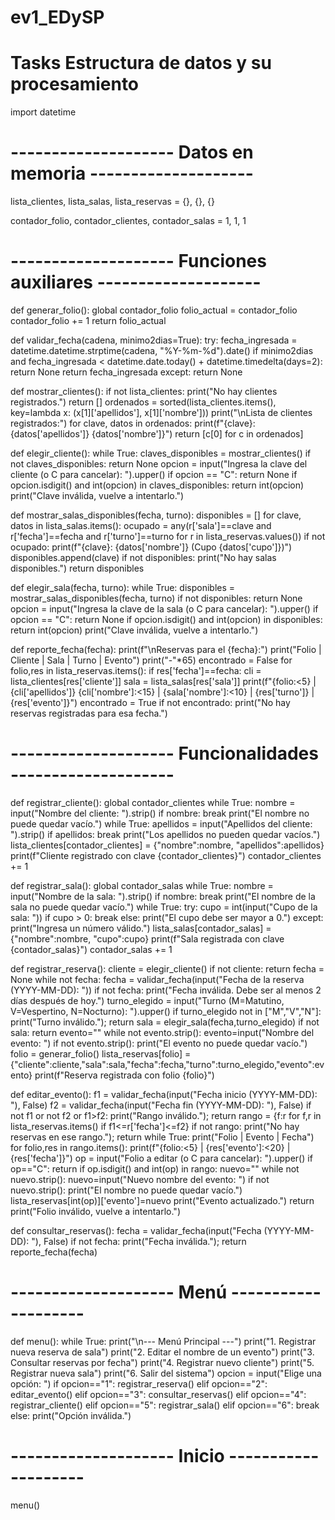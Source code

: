 # ev1_EDySP
# Tasks Estructura de datos y  su procesamiento
import datetime

# -------------------- Datos en memoria --------------------
lista_clientes, lista_salas, lista_reservas = {}, {}, {}

contador_folio, contador_clientes, contador_salas = 1, 1, 1

# -------------------- Funciones auxiliares --------------------
def generar_folio():
    global contador_folio
    folio_actual = contador_folio
    contador_folio += 1
    return folio_actual

def validar_fecha(cadena, minimo2dias=True):
    try:
        fecha_ingresada = datetime.datetime.strptime(cadena, "%Y-%m-%d").date()
        if minimo2dias and fecha_ingresada < datetime.date.today() + datetime.timedelta(days=2):
            return None
        return fecha_ingresada
    except:
        return None

def mostrar_clientes():
    if not lista_clientes:
        print("No hay clientes registrados.")
        return []
    ordenados = sorted(lista_clientes.items(), key=lambda x: (x[1]['apellidos'], x[1]['nombre']))
    print("\nLista de clientes registrados:")
    for clave, datos in ordenados:
        print(f"{clave}: {datos['apellidos']} {datos['nombre']}")
    return [c[0] for c in ordenados]

def elegir_cliente():
    while True:
        claves_disponibles = mostrar_clientes()
        if not claves_disponibles: return None
        opcion = input("Ingresa la clave del cliente (o C para cancelar): ").upper()
        if opcion == "C": return None
        if opcion.isdigit() and int(opcion) in claves_disponibles:
            return int(opcion)
        print("Clave inválida, vuelve a intentarlo.")

def mostrar_salas_disponibles(fecha, turno):
    disponibles = []
    for clave, datos in lista_salas.items():
        ocupado = any(r['sala']==clave and r['fecha']==fecha and r['turno']==turno for r in lista_reservas.values())
        if not ocupado:
            print(f"{clave}: {datos['nombre']} (Cupo {datos['cupo']})")
            disponibles.append(clave)
    if not disponibles: print("No hay salas disponibles.")
    return disponibles

def elegir_sala(fecha, turno):
    while True:
        disponibles = mostrar_salas_disponibles(fecha, turno)
        if not disponibles: return None
        opcion = input("Ingresa la clave de la sala (o C para cancelar): ").upper()
        if opcion == "C": return None
        if opcion.isdigit() and int(opcion) in disponibles:
            return int(opcion)
        print("Clave inválida, vuelve a intentarlo.")

def reporte_fecha(fecha):
    print(f"\nReservas para el {fecha}:")
    print("Folio | Cliente               | Sala        | Turno | Evento")
    print("-"*65)
    encontrado = False
    for folio,res in lista_reservas.items():
        if res['fecha']==fecha:
            cli = lista_clientes[res['cliente']]
            sala = lista_salas[res['sala']]
            print(f"{folio:<5} | {cli['apellidos']} {cli['nombre']:<15} | {sala['nombre']:<10} | {res['turno']}     | {res['evento']}")
            encontrado = True
    if not encontrado:
        print("No hay reservas registradas para esa fecha.")

# -------------------- Funcionalidades --------------------
def registrar_cliente():
    global contador_clientes
    while True:
        nombre = input("Nombre del cliente: ").strip()
        if nombre: break
        print("El nombre no puede quedar vacío.")
    while True:
        apellidos = input("Apellidos del cliente: ").strip()
        if apellidos: break
        print("Los apellidos no pueden quedar vacíos.")
    lista_clientes[contador_clientes] = {"nombre":nombre, "apellidos":apellidos}
    print(f"Cliente registrado con clave {contador_clientes}")
    contador_clientes += 1

def registrar_sala():
    global contador_salas
    while True:
        nombre = input("Nombre de la sala: ").strip()
        if nombre: break
        print("El nombre de la sala no puede quedar vacío.")
    while True:
        try:
            cupo = int(input("Cupo de la sala: "))
            if cupo > 0: break
            else: print("El cupo debe ser mayor a 0.")
        except:
            print("Ingresa un número válido.")
    lista_salas[contador_salas] = {"nombre":nombre, "cupo":cupo}
    print(f"Sala registrada con clave {contador_salas}")
    contador_salas += 1

def registrar_reserva():
    cliente = elegir_cliente()
    if not cliente: return
    fecha = None
    while not fecha:
        fecha = validar_fecha(input("Fecha de la reserva (YYYY-MM-DD): "))
        if not fecha: print("Fecha inválida. Debe ser al menos 2 días después de hoy.")
    turno_elegido = input("Turno (M=Matutino, V=Vespertino, N=Nocturno): ").upper()
    if turno_elegido not in ["M","V","N"]:
        print("Turno inválido."); return
    sala = elegir_sala(fecha,turno_elegido)
    if not sala: return
    evento=""
    while not evento.strip():
        evento=input("Nombre del evento: ")
        if not evento.strip(): print("El evento no puede quedar vacío.")
    folio = generar_folio()
    lista_reservas[folio] = {"cliente":cliente,"sala":sala,"fecha":fecha,"turno":turno_elegido,"evento":evento}
    print(f"Reserva registrada con folio {folio}")

def editar_evento():
    f1 = validar_fecha(input("Fecha inicio (YYYY-MM-DD): "), False)
    f2 = validar_fecha(input("Fecha fin (YYYY-MM-DD): "), False)
    if not f1 or not f2 or f1>f2: print("Rango inválido."); return
    rango = {f:r for f,r in lista_reservas.items() if f1<=r['fecha']<=f2}
    if not rango: print("No hay reservas en ese rango."); return
    while True:
        print("Folio | Evento                | Fecha")
        for folio,res in rango.items():
            print(f"{folio:<5} | {res['evento']:<20} | {res['fecha']}")
        op = input("Folio a editar (o C para cancelar): ").upper()
        if op=="C": return
        if op.isdigit() and int(op) in rango:
            nuevo=""
            while not nuevo.strip():
                nuevo=input("Nuevo nombre del evento: ")
                if not nuevo.strip(): print("El nombre no puede quedar vacío.")
            lista_reservas[int(op)]['evento']=nuevo
            print("Evento actualizado.")
            return
        print("Folio inválido, vuelve a intentarlo.")

def consultar_reservas():
    fecha = validar_fecha(input("Fecha (YYYY-MM-DD): "), False)
    if not fecha: print("Fecha inválida."); return
    reporte_fecha(fecha)

# -------------------- Menú --------------------
def menu():
    while True:
        print("\n--- Menú Principal ---")
        print("1. Registrar nueva reserva de sala")
        print("2. Editar el nombre de un evento")
        print("3. Consultar reservas por fecha")
        print("4. Registrar nuevo cliente")
        print("5. Registrar nueva sala")
        print("6. Salir del sistema")
        opcion = input("Elige una opción: ")
        if opcion=="1": registrar_reserva()
        elif opcion=="2": editar_evento()
        elif opcion=="3": consultar_reservas()
        elif opcion=="4": registrar_cliente()
        elif opcion=="5": registrar_sala()
        elif opcion=="6": break
        else: print("Opción inválida.")

# -------------------- Inicio --------------------
menu()
